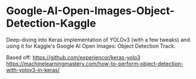# Google-AI-Open-Images-Object-Detection-Kaggle

Deep-diving into Keras implementation of YOLOv3 (with a few tweaks) and using it for Kaggle's Google AI Open Images: Object Detection Track.

Based off:
https://github.com/experiencor/keras-yolo3
https://machinelearningmastery.com/how-to-perform-object-detection-with-yolov3-in-keras/

